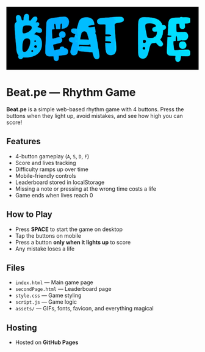 ![Header](assets/README-HEADER.gif)

# Beat.pe — Rhythm Game

**Beat.pe** is a simple web-based rhythm game with 4 buttons. Press the buttons when they light up, avoid mistakes, and see how high you can score!

## Features

- 4-button gameplay (`A`, `S`, `D`, `F`)
- Score and lives tracking
- Difficulty ramps up over time
- Mobile-friendly controls
- Leaderboard stored in localStorage
- Missing a note or pressing at the wrong time costs a life
- Game ends when lives reach 0

## How to Play

- Press **SPACE** to start the game on desktop
- Tap the buttons on mobile
- Press a button **only when it lights up** to score
- Any mistake loses a life

## Files

- `index.html` — Main game page
- `secondPage.html` — Leaderboard page
- `style.css` — Game styling
- `script.js` — Game logic
- `assets/` — GIFs, fonts, favicon, and everything magical

## Hosting

- Hosted on **GitHub Pages**
